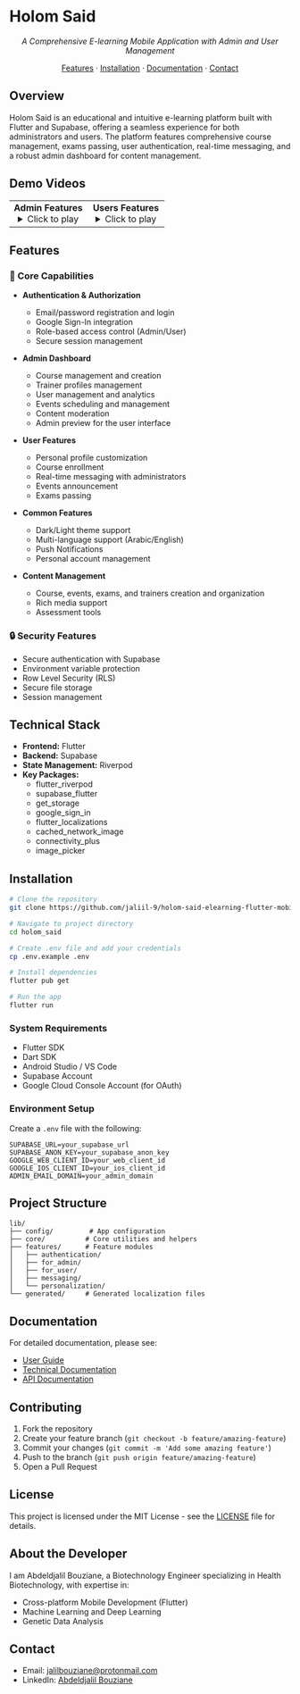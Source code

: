 # Holom Said

<div align="center">
    
*A Comprehensive E-learning Mobile Application with Admin and User Management*

[Features](#features) · [Installation](#installation) · [Documentation](#documentation) · [Contact](#contact)

</div>

## Overview

Holom Said is an educational and intuitive e-learning platform built with Flutter and Supabase, offering a seamless experience for both administrators and users. The platform features comprehensive course management, exams passing, user authentication, real-time messaging, and a robust admin dashboard for content management.

## Demo Videos

<div align="center">
  <table>
    <tr>
      <td align="center" width="50%">
        <strong>Admin Features</strong><br>
        <details>
          <summary>Click to play</summary>
          <img src="assets/0e024cf004444f65b6cc63a3df47a83a.gif" alt="Admin Dashboard Demo" width="100%">
        </details>
      </td>
      <td align="center" width="50%">
        <strong>Users Features</strong><br>
        <details>
          <summary>Click to play</summary>
          <img src="assets/f2bb49f979814ff68e50544aa16d3929.gif" alt="User Interface Demo" width="100%">
        </details>
      </td>
    </tr>
  </table>
</div>

## Features

### 🎯 Core Capabilities

- **Authentication & Authorization**
  - Email/password registration and login
  - Google Sign-In integration
  - Role-based access control (Admin/User)
  - Secure session management

- **Admin Dashboard**
  - Course management and creation
  - Trainer profiles management
  - User management and analytics
  - Events scheduling and management
  - Content moderation
  - Admin preview for the user interface

- **User Features**
  - Personal profile customization
  - Course enrollment
  - Real-time messaging with administrators
  - Events announcement
  - Exams passing

- **Common Features**
  - Dark/Light theme support
  - Multi-language support (Arabic/English)
  - Push Notifications
  - Personal account management

- **Content Management**
  - Course, events, exams, and trainers creation and organization
  - Rich media support
  - Assessment tools

### 🔒 Security Features
- Secure authentication with Supabase
- Environment variable protection
- Row Level Security (RLS)
- Secure file storage
- Session management

## Technical Stack

- **Frontend:** Flutter
- **Backend:** Supabase
- **State Management:** Riverpod
- **Key Packages:**
  - flutter_riverpod
  - supabase_flutter
  - get_storage
  - google_sign_in
  - flutter_localizations
  - cached_network_image
  - connectivity_plus
  - image_picker

## Installation

```bash
# Clone the repository
git clone https://github.com/jaliil-9/holom-said-elearning-flutter-mobile-app.git

# Navigate to project directory
cd holom_said

# Create .env file and add your credentials
cp .env.example .env

# Install dependencies
flutter pub get

# Run the app
flutter run
```

### System Requirements

- Flutter SDK
- Dart SDK
- Android Studio / VS Code
- Supabase Account
- Google Cloud Console Account (for OAuth)

### Environment Setup

Create a `.env` file with the following:

```
SUPABASE_URL=your_supabase_url
SUPABASE_ANON_KEY=your_supabase_anon_key
GOOGLE_WEB_CLIENT_ID=your_web_client_id
GOOGLE_IOS_CLIENT_ID=your_ios_client_id
ADMIN_EMAIL_DOMAIN=your_admin_domain
```

## Project Structure

```
lib/
├── config/         # App configuration
├── core/          # Core utilities and helpers
├── features/      # Feature modules
│   ├── authentication/
│   ├── for_admin/
│   ├── for_user/
│   ├── messaging/
│   └── personalization/
└── generated/     # Generated localization files
```

## Documentation

For detailed documentation, please see:
- [User Guide](docs/USER_GUIDE.md)
- [Technical Documentation](docs/TECHNICAL.md)
- [API Documentation](docs/API.md)

## Contributing

1. Fork the repository
2. Create your feature branch (`git checkout -b feature/amazing-feature`)
3. Commit your changes (`git commit -m 'Add some amazing feature'`)
4. Push to the branch (`git push origin feature/amazing-feature`)
5. Open a Pull Request

## License

This project is licensed under the MIT License - see the [LICENSE](LICENSE) file for details.

## About the Developer

I am Abdeldjalil Bouziane, a Biotechnology Engineer specializing in Health Biotechnology, with expertise in:
- Cross-platform Mobile Development (Flutter)
- Machine Learning and Deep Learning
- Genetic Data Analysis

## Contact

- Email: jalilbouziane@protonmail.com
- LinkedIn: [Abdeldjalil Bouziane](https://www.linkedin.com/in/abdeldjalil-bouziane-0a7079288/)
